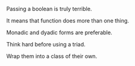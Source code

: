 Passing a boolean is truly terrible.

It means that function does more than one thing.

Monadic and dyadic forms are preferable.

Think hard before using a triad.

Wrap them into a class of their own.